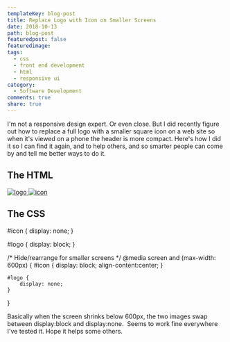 ```yaml
---
templateKey: blog-post
title: Replace Logo with Icon on Smaller Screens
date: 2018-10-13
path: blog-post
featuredpost: false
featuredimage: 
tags:
  - css
  - front end development
  - html
  - responsive ui
category:
  - Software Development
comments: true
share: true
---
```


I'm not a responsive design expert. Or even close. But I did recently figure out how to replace a full logo with a smaller square icon on a web site so when it's viewed on a phone the header is more compact. Here's how I did it so I can find it again, and to help others, and so smarter people can come by and tell me better ways to do it.

## The HTML

<a href="/" class="navbar-brand">
  <img src="~/images/logo\_218x48.png" id="logo" alt="logo" />
  <img src="~/images/icon\_50x50.png" id="icon" alt="icon" />
</a>

## The CSS

#icon {
    display: none;
}

#logo {
    display: block;
}

/\* Hide/rearrange for smaller screens \*/
@media screen and (max-width: 600px) {
    #icon {
        display: block;
        align-content:center;
    }

    #logo {
        display: none;
    }
}

Basically when the screen shrinks below 600px, the two images swap between display:block and display:none.  Seems to work fine everywhere I've tested it. Hope it helps some others.
